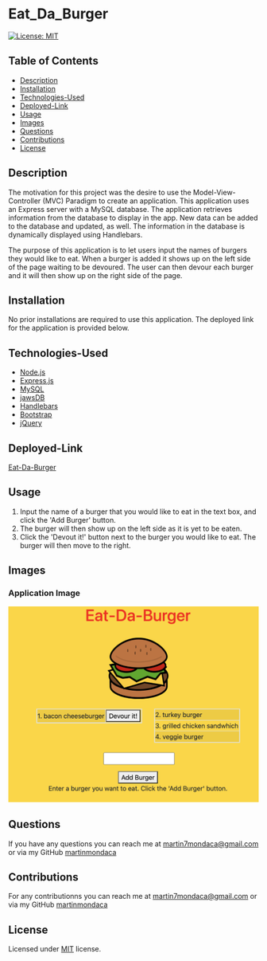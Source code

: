 # Eat_Da_Burger

[![License: MIT](https://img.shields.io/badge/License-MIT-yellow.svg)](https://opensource.org/licenses/MIT)

  ## Table of Contents

  * [Description](#description)
  * [Installation](#installation)
  * [Technologies-Used](#technologies-used)
  * [Deployed-Link](#deployed-link)
  * [Usage](#usage)
  * [Images](#images)
  * [Questions](#questions)
  * [Contributions](#contributions)
  * [License](#license)

  ## Description

  The motivation for this project was the desire to use the Model-View-Controller (MVC) Paradigm to create an application. This application uses an Express server with a MySQL database. The application retrieves information from the database to display in the app. New data can be added to the database and updated, as well. The information in the database is dynamically displayed using Handlebars.

  The purpose of this application is to let users input the names of burgers they would like to eat. When a burger is added it shows up on the left side of the page waiting to be devoured. The user can then devour each burger and it will then show up on the right side of the page.

  ## Installation

  No prior installations are required to use this application. The deployed link for the application is provided below.

  ## Technologies-Used

  * [Node.js](https://nodejs.dev/)
  * [Express.js](https://expressjs.com/)
  * [MySQL](https://www.mysql.com/)
  * [jawsDB](https://www.jawsdb.com/)
  * [Handlebars](https://handlebarsjs.com/)
  * [Bootstrap](https://getbootstrap.com/)
  * [jQuery](https://jquery.com/)

  ## Deployed-Link

  [Eat-Da-Burger](https://eatdaburger777.herokuapp.com/)

  ## Usage
  
  1. Input the name of a burger that you would like to eat in the text box, and click the 'Add Burger' button.
  1. The burger will then show up on the left side as it is yet to be eaten.
  1. Click the 'Devout it!' button next to the burger you would like to eat. The burger will then move to the right.

  ## Images
  ### Application Image
  ![Screenshot of app](public/assets/img/eatdaburger.png)

  ## Questions  

  If you have any questions you can reach me at martin7mondaca@gmail.com or via my GitHub [martinmondaca](https://github.com/martinmondaca)

  ## Contributions

  For any contributionns you can reach me at martin7mondaca@gmail.com or via my GitHub [martinmondaca](https://github.com/martinmondaca)

  ## License

  Licensed under [MIT](https://choosealicense.com/licenses/mit/) license.
